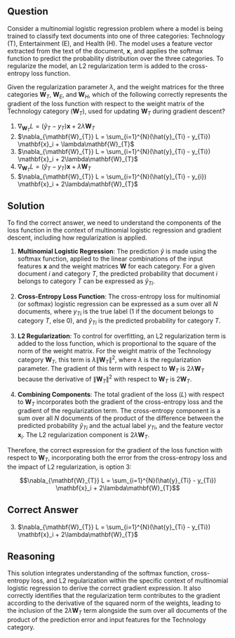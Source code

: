 ## Question
Consider a multinomial logistic regression problem where a model is being trained to classify text documents into one of three categories: Technology (T), Entertainment (E), and Health (H). The model uses a feature vector extracted from the text of the document, $\mathbf{x}$, and applies the softmax function to predict the probability distribution over the three categories. To regularize the model, an L2 regularization term is added to the cross-entropy loss function.

Given the regularization parameter $\lambda$, and the weight matrices for the three categories $\mathbf{W}_{T}$, $\mathbf{W}_{E}$, and $\mathbf{W}_{H}$, which of the following correctly represents the gradient of the loss function with respect to the weight matrix of the Technology category ($\mathbf{W}_{T}$), used for updating $\mathbf{W}_{T}$ during gradient descent?

1. $\nabla_{\mathbf{W}_{T}} L = (\hat{y}_{T} - y_{T}) \mathbf{x} + 2\lambda\mathbf{W}_{T}$
2. $\nabla_{\mathbf{W}_{T}} L = \sum_{i=1}^{N}(\hat{y}_{Ti} - y_{Ti}) \mathbf{x}_i + \lambda\mathbf{W}_{T}$
3. $\nabla_{\mathbf{W}_{T}} L = \sum_{i=1}^{N}(\hat{y}_{Ti} - y_{Ti}) \mathbf{x}_i + 2\lambda\mathbf{W}_{T}$
4. $\nabla_{\mathbf{W}_{T}} L = (\hat{y}_{T} - y_{T}) \mathbf{x} + \lambda\mathbf{W}_{T}$
5. $\nabla_{\mathbf{W}_{T}} L = \sum_{i=1}^{N}(\hat{y}_{Ti} - y_{i}) \mathbf{x}_i + 2\lambda\mathbf{W}_{T}$

## Solution
To find the correct answer, we need to understand the components of the loss function in the context of multinomial logistic regression and gradient descent, including how regularization is applied.

1. **Multinomial Logistic Regression**: The prediction $\hat{y}$ is made using the softmax function, applied to the linear combinations of the input features $\mathbf{x}$ and the weight matrices $\mathbf{W}$ for each category. For a given document $i$ and category $T$, the predicted probability that document $i$ belongs to category $T$ can be expressed as $\hat{y}_{Ti}$.

2. **Cross-Entropy Loss Function**: The cross-entropy loss for multinomial (or softmax) logistic regression can be expressed as a sum over all $N$ documents, where $y_{Ti}$ is the true label (1 if the document belongs to category $T$, else 0), and $\hat{y}_{Ti}$ is the predicted probability for category $T$.

3. **L2 Regularization**: To control for overfitting, an L2 regularization term is added to the loss function, which is proportional to the square of the norm of the weight matrix. For the weight matrix of the Technology category $\mathbf{W}_{T}$, this term is $\lambda\|\mathbf{W}_{T}\|^2$, where $\lambda$ is the regularization parameter. The gradient of this term with respect to $\mathbf{W}_{T}$ is $2\lambda\mathbf{W}_{T}$ because the derivative of $\|\mathbf{W}_{T}\|^2$ with respect to $\mathbf{W}_{T}$ is $2\mathbf{W}_{T}$.

4. **Combining Components**: The total gradient of the loss ($L$) with respect to $\mathbf{W}_{T}$ incorporates both the gradient of the cross-entropy loss and the gradient of the regularization term. The cross-entropy component is a sum over all $N$ documents of the product of the difference between the predicted probability $\hat{y}_{Ti}$ and the actual label $y_{Ti}$, and the feature vector $\mathbf{x}_i$. The L2 regularization component is $2\lambda\mathbf{W}_{T}$.

Therefore, the correct expression for the gradient of the loss function with respect to $\mathbf{W}_{T}$, incorporating both the error from the cross-entropy loss and the impact of L2 regularization, is option 3:

$$\nabla_{\mathbf{W}_{T}} L = \sum_{i=1}^{N}(\hat{y}_{Ti} - y_{Ti}) \mathbf{x}_i + 2\lambda\mathbf{W}_{T}$$

## Correct Answer
3. $\nabla_{\mathbf{W}_{T}} L = \sum_{i=1}^{N}(\hat{y}_{Ti} - y_{Ti}) \mathbf{x}_i + 2\lambda\mathbf{W}_{T}$

## Reasoning
This solution integrates understanding of the softmax function, cross-entropy loss, and L2 regularization within the specific context of multinomial logistic regression to derive the correct gradient expression. It also correctly identifies that the regularization term contributes to the gradient according to the derivative of the squared norm of the weights, leading to the inclusion of the $2\lambda\mathbf{W}_{T}$ term alongside the sum over all documents of the product of the prediction error and input features for the Technology category.